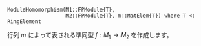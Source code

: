 ```
ModuleHomomorphism(M1::FPModule{T},
                   M2::FPModule{T}, m::MatElem{T}) where T <: RingElement
```

行列 $m$ によって表される準同型 $f : M_1 \to M_2$ を作成します。
